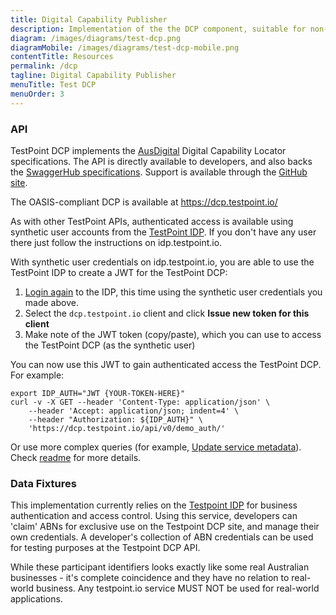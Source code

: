 ```yaml
---
title: Digital Capability Publisher
description: Implementation of the the DCP component, suitable for non-production use by developers adopting AusDigital open standards.
diagram: /images/diagrams/test-dcp.png
diagramMobile: /images/diagrams/test-dcp-mobile.png
contentTitle: Resources
permalink: /dcp
tagline: Digital Capability Publisher
menuTitle: Test DCP
menuOrder: 3
---
```

### API

TestPoint DCP implements the [AusDigital](http://ausdigital.org/ausdigital-dcp/) Digital Capability Locator specifications. 
The API is directly available to developers, and also backs the [SwaggerHub specifications](http://ausdigital.org/specs/ausdigital-dcp/1.0/api). Support is available through the [GitHub site](https://github.com/ausdigital/ausdigital-dcp).

The OASIS-compliant DCP is available at https://dcp.testpoint.io/

As with other TestPoint APIs, authenticated access is available using synthetic user accounts from the [TestPoint IDP](http://testpoint.io/idp.html). If you don't have any user there just follow the instructions on idp.testpoint.io.

With synthetic user credentials on idp.testpoint.io, you are able to use the TestPoint IDP to create a JWT for the TestPoint DCP:

1.  [Login again](https://idp.testpoint.io/login/) to the IDP, this time using the synthetic user credentials you made above.
2.  Select the `dcp.testpoint.io` client and click **Issue new token for this client**
3.  Make note of the JWT token (copy/paste), which you can use to access the TestPoint DCP (as the synthetic user)

You can now use this JWT to gain authenticated access the TestPoint DCP. For example:

```
export IDP_AUTH="JWT {YOUR-TOKEN-HERE}"
curl -v -X GET --header 'Content-Type: application/json' \
    --header 'Accept: application/json; indent=4' \
    --header "Authorization: ${IDP_AUTH}" \
    'https://dcp.testpoint.io/api/v0/demo_auth/'
```

Or use more complex queries (for example, [Update service metadata](https://github.com/test-point/testpoint-dcp/blob/master/client-bash/do_service_put.sh.sample)). Check [readme](https://github.com/test-point/testpoint-dcp/tree/master/client-bash) for more details.

### Data Fixtures

This implementation currently relies on the [Testpoint IDP](https://idp.testpoint.io) for business authentication and access control. Using this service, developers can 'claim' ABNs for exclusive use on the Testpoint DCP site, and manage their own credentials. A developer's collection of ABN credentials can be used for testing purposes at the Testpoint DCP API.

While these participant identifiers looks exactly like some real Australian businesses - it's complete coincidence and they have no relation to real-world business. Any testpoint.io service MUST NOT be used for real-world applications.
